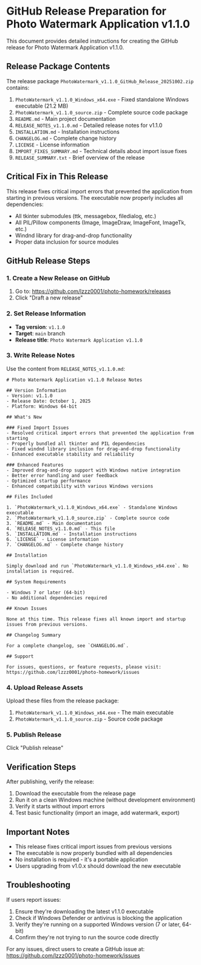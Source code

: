 # GitHub Release Preparation for Photo Watermark Application v1.1.0

This document provides detailed instructions for creating the GitHub release for Photo Watermark Application v1.1.0.

## Release Package Contents

The release package `PhotoWatermark_v1.1.0_GitHub_Release_20251002.zip` contains:

1. `PhotoWatermark_v1.1.0_Windows_x64.exe` - Fixed standalone Windows executable (21.2 MB)
2. `PhotoWatermark_v1.1.0_source.zip` - Complete source code package
3. `README.md` - Main project documentation
4. `RELEASE_NOTES_v1.1.0.md` - Detailed release notes for v1.1.0
5. `INSTALLATION.md` - Installation instructions
6. `CHANGELOG.md` - Complete change history
7. `LICENSE` - License information
8. `IMPORT_FIXES_SUMMARY.md` - Technical details about import issue fixes
9. `RELEASE_SUMMARY.txt` - Brief overview of the release

## Critical Fix in This Release

This release fixes critical import errors that prevented the application from starting in previous versions. The executable now properly includes all dependencies:

- All tkinter submodules (ttk, messagebox, filedialog, etc.)
- All PIL/Pillow components (Image, ImageDraw, ImageFont, ImageTk, etc.)
- Windnd library for drag-and-drop functionality
- Proper data inclusion for source modules

## GitHub Release Steps

### 1. Create a New Release on GitHub

1. Go to: https://github.com/lzzz0001/photo-homework/releases
2. Click "Draft a new release"

### 2. Set Release Information

- **Tag version**: `v1.1.0`
- **Target**: `main` branch
- **Release title**: `Photo Watermark Application v1.1.0`

### 3. Write Release Notes

Use the content from `RELEASE_NOTES_v1.1.0.md`:

```
# Photo Watermark Application v1.1.0 Release Notes

## Version Information
- Version: v1.1.0
- Release Date: October 1, 2025
- Platform: Windows 64-bit

## What's New

### Fixed Import Issues
- Resolved critical import errors that prevented the application from starting
- Properly bundled all tkinter and PIL dependencies
- Fixed windnd library inclusion for drag-and-drop functionality
- Enhanced executable stability and reliability

### Enhanced Features
- Improved drag-and-drop support with Windows native integration
- Better error handling and user feedback
- Optimized startup performance
- Enhanced compatibility with various Windows versions

## Files Included

1. `PhotoWatermark_v1.1.0_Windows_x64.exe` - Standalone Windows executable
2. `PhotoWatermark_v1.1.0_source.zip` - Complete source code
3. `README.md` - Main documentation
4. `RELEASE_NOTES_v1.1.0.md` - This file
5. `INSTALLATION.md` - Installation instructions
6. `LICENSE` - License information
7. `CHANGELOG.md` - Complete change history

## Installation

Simply download and run `PhotoWatermark_v1.1.0_Windows_x64.exe`. No installation is required.

## System Requirements

- Windows 7 or later (64-bit)
- No additional dependencies required

## Known Issues

None at this time. This release fixes all known import and startup issues from previous versions.

## Changelog Summary

For a complete changelog, see `CHANGELOG.md`.

## Support

For issues, questions, or feature requests, please visit:
https://github.com/lzzz0001/photo-homework/issues
```

### 4. Upload Release Assets

Upload these files from the release package:

1. `PhotoWatermark_v1.1.0_Windows_x64.exe` - The main executable
2. `PhotoWatermark_v1.1.0_source.zip` - Source code package

### 5. Publish Release

Click "Publish release"

## Verification Steps

After publishing, verify the release:

1. Download the executable from the release page
2. Run it on a clean Windows machine (without development environment)
3. Verify it starts without import errors
4. Test basic functionality (import an image, add watermark, export)

## Important Notes

- This release fixes critical import issues from previous versions
- The executable is now properly bundled with all dependencies
- No installation is required - it's a portable application
- Users upgrading from v1.0.x should download the new executable

## Troubleshooting

If users report issues:

1. Ensure they're downloading the latest v1.1.0 executable
2. Check if Windows Defender or antivirus is blocking the application
3. Verify they're running on a supported Windows version (7 or later, 64-bit)
4. Confirm they're not trying to run the source code directly

For any issues, direct users to create a GitHub issue at:
https://github.com/lzzz0001/photo-homework/issues